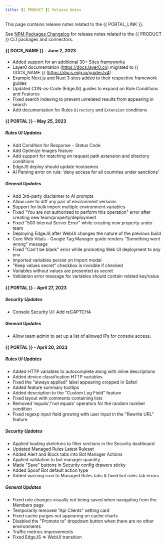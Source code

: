 ```yaml
---
title: {{ PRODUCT }} Release Notes
---
```


<Callout type="info">

This page contains release notes related to the {{ PORTAL_LINK }}.

See [NPM Packages Changelog](/guides/changelog) for release notes related to the  {{ PRODUCT }} CLI packages and connectors.

</Callout>

#### {{ DOCS_NAME }} - June 2, 2023

- Added support for an additional 30+ [Sites frameworks](/guides/v7/sites_frameworks/getting_started#supported-frameworks)
- Layer0 documentation (https://docs.layer0.co) migrated to {{ DOCS_NAME }} (https://docs.edg.io/guides/v4)
- Example Next.js and Nuxt 3 sites added to their respective framework guides
- Updated CDN-as-Code (EdgeJS) guides to expand on Rule Conditions and Features
- Fixed search indexing to prevent unrelated results from appearing in search
- Add documentation for Rules `Directory` and `Extension` conditions

#### {{ PORTAL }} - May 25, 2023

##### Rules UI Updates

- Add Condition for Response - Status Code
- Add Optimize Images feature
- Add support for matching on request path extension and directory conditions
- EdgeJS deploy should update hostnames
- AI Parsing error on rule: ‘deny access for all countries under sanctions’

##### General Updates

- Add 3rd-party disclaimer to AI prompts
- Allow user to diff any pair of environment versions
- Support for bulk import multiple environment variables
- Fixed "You are not authorized to perform this operation" error after creating new team/property/deployment
- Fixed "500 Internal Server Error" while creating new property under team
- Deploying EdgeJS after WebUI changes the nature of the previous build
- Core Web Vitals - Google Tag Manager guide renders "Something went wrong" message
- Fixed "Can't be blank" error while promoting Web UI deployment to any env
- Imported variables persist on Import modal
- "Keep values secret" checkbox is invisible if checked
- Variables without values are presented as secret
- Validation error message for variables should contain related key/value

#### {{ PORTAL }} - April 27, 2023

##### Security Updates 
- Console Security UI: Add reCAPTCHA

##### General Updates
- Allow team admin to set up a list of allowed IPs for console access.

#### {{ PORTAL }} - April 20, 2023

##### Rules UI Updates

- Added HTTP variables to autocomplete along with inline descriptions
- Added device classification HTTP variables
- Fixed the "always applied" label appearing cropped in Safari
- Added feature summary tooltips
- Added description to the "Custom Log Field" feature
- Fixed layout with comments containing lists
- Removed 'equals'/'not equals' operators for the random number condition
- Fixed regexp input field growing with user input in the "Rewrite URL" feature

##### Security Updates

- Applied loading skeletons to filter sections in the Security dashboard
- Updated Managed Rules Latest Ruleset
- Added Alert and Block tabs into Bot Manager Actions
- Applied validation to bot manager quantity
- Made "Save" buttons in Security config drawers sticky
- Added Spoof Bot default action type
- Added warning icon to Managed Rules tabs & fixed bot rules tab errors

##### General Updates

- Fixed role changes visually not being saved when navigating from the Members page
- Temporarily removed "Api Clients" setting card
- Fixed cache purges not appearing on cache charts
- Disabled the "Promote to" dropdown button when there are no other environments
- Traffic metrics improvements
- Fixed EdgeJS => WebUI transition
